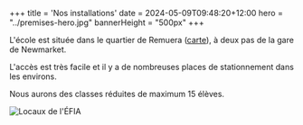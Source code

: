 +++
title = 'Nos installations'
date = 2024-05-09T09:48:20+12:00
hero = "../premises-hero.jpg"
bannerHeight = "500px"
+++

L'école est située dans le quartier de Remuera ([carte](https://maps.app.goo.gl/iRTgtRV3pyQCjkkE7)), à deux pas de la gare de Newmarket.

L'accès est très facile et il y a de nombreuses places de stationnement dans les environs.

Nous aurons des classes réduites de maximum 15 élèves.

![Locaux de l'ÉFIA](../premises.jpg "Locaux de l'ÉFIA")
